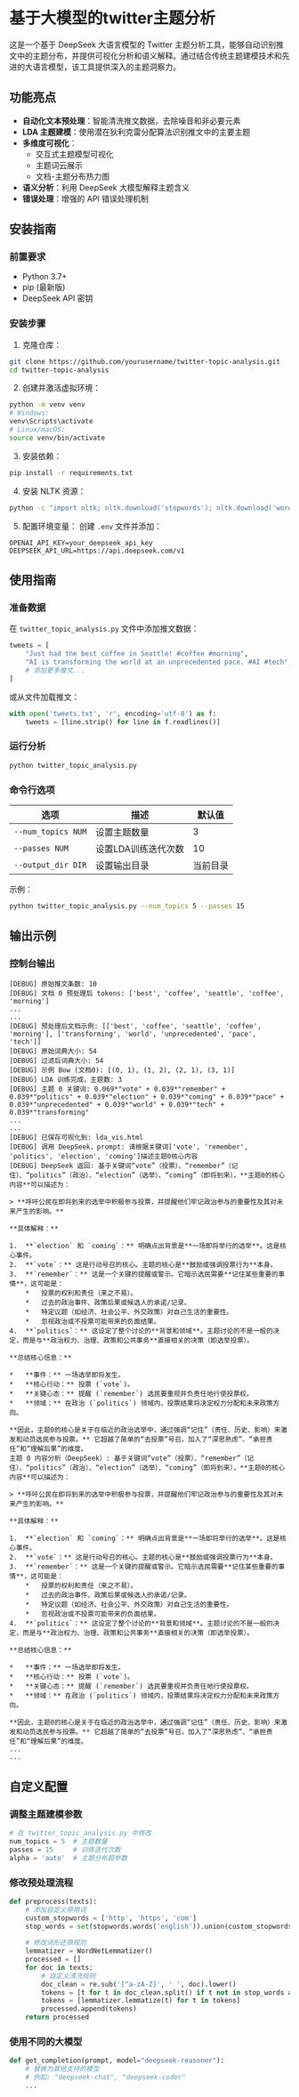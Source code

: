 # 基于大模型的twitter主题分析

这是一个基于 DeepSeek 大语言模型的 Twitter 主题分析工具，能够自动识别推文中的主题分布，并提供可视化分析和语义解释。通过结合传统主题建模技术和先进的大语言模型，该工具提供深入的主题洞察力。

## 功能亮点

- **自动化文本预处理**：智能清洗推文数据，去除噪音和非必要元素
- **LDA 主题建模**：使用潜在狄利克雷分配算法识别推文中的主要主题
- **多维度可视化**：
  - 交互式主题模型可视化
  - 主题词云展示
  - 文档-主题分布热力图
- **语义分析**：利用 DeepSeek 大模型解释主题含义
- **错误处理**：增强的 API 错误处理机制

## 安装指南

### 前置要求

- Python 3.7+
- pip (最新版)
- DeepSeek API 密钥

### 安装步骤

1. 克隆仓库：
```bash
git clone https://github.com/yourusername/twitter-topic-analysis.git
cd twitter-topic-analysis
```

2. 创建并激活虚拟环境：
```bash
python -m venv venv
# Windows:
venv\Scripts\activate
# Linux/macOS:
source venv/bin/activate
```

3. 安装依赖：
```bash
pip install -r requirements.txt
```

4. 安装 NLTK 资源：
```bash
python -c "import nltk; nltk.download('stopwords'); nltk.download('wordnet'); nltk.download('omw-1.4')"
```

5. 配置环境变量：
创建 `.env` 文件并添加：
```env
OPENAI_API_KEY=your_deepseek_api_key
DEEPSEEK_API_URL=https://api.deepseek.com/v1
```

## 使用指南

### 准备数据

在 `twitter_topic_analysis.py` 文件中添加推文数据：
```python
tweets = [
    "Just had the best coffee in Seattle! #coffee #morning",
    "AI is transforming the world at an unprecedented pace. #AI #tech",
    # 添加更多推文...
]
```

或从文件加载推文：
```python
with open('tweets.txt', 'r', encoding='utf-8') as f:
    tweets = [line.strip() for line in f.readlines()]
```

### 运行分析

```bash
python twitter_topic_analysis.py
```

### 命令行选项

| 选项               | 描述                | 默认值   |
| ------------------ | ------------------- | -------- |
| `--num_topics NUM` | 设置主题数量        | 3        |
| `--passes NUM`     | 设置LDA训练迭代次数 | 10       |
| `--output_dir DIR` | 设置输出目录        | 当前目录 |

示例：
```bash
python twitter_topic_analysis.py --num_topics 5 --passes 15
```

## 输出示例

### 控制台输出
```
[DEBUG] 原始推文条数: 10
[DEBUG] 文档 0 预处理后 tokens: ['best', 'coffee', 'seattle', 'coffee', 'morning']
...
...
[DEBUG] 预处理后文档示例: [['best', 'coffee', 'seattle', 'coffee', 'morning'], ['transforming', 'world', 'unprecedented', 'pace', 'tech']]
[DEBUG] 原始词典大小: 54
[DEBUG] 过滤后词典大小: 54
[DEBUG] 示例 Bow (文档0): [(0, 1), (1, 2), (2, 1), (3, 1)]
[DEBUG] LDA 训练完成，主题数: 3
[DEBUG] 主题 0 关键词: 0.069*"vote" + 0.039*"remember" + 0.039*"politics" + 0.039*"election" + 0.039*"coming" + 0.039*"pace" + 0.039*"unprecedented" + 0.039*"world" + 0.039*"tech" + 0.039*"transforming"
...
...
[DEBUG] 已保存可视化到: lda_vis.html
[DEBUG] 调用 DeepSeek，prompt: 请根据关键词['vote', 'remember', 'politics', 'election', 'coming']描述主题0核心内容
[DEBUG] DeepSeek 返回: 基于关键词“vote”（投票）、“remember”（记住）、“politics”（政治）、“election”（选举）、“coming”（即将到来），**主题0的核心内容**可以描述为：

> **呼吁公民在即将到来的选举中积极参与投票，并提醒他们牢记政治参与的重要性及其对未来产生的影响。**

**具体解释：**

1.  **`election` 和 `coming`：** 明确点出背景是**一场即将举行的选举**。这是核心事件。
2.  **`vote`：** 这是行动号召的核心。主题的核心是**鼓励或强调投票行为**本身。
3.  **`remember`：** 这是一个关键的提醒或警示。它暗示选民需要**记住某些重要的事情**，这可能是：
    *   投票的权利和责任（来之不易）。
    *   过去的政治事件、政策后果或候选人的承诺/记录。
    *   特定议题（如经济、社会公平、外交政策）对自己生活的重要性。
    *   忽视政治或不投票可能带来的负面结果。
4.  **`politics`：** 这设定了整个讨论的**背景和领域**。主题讨论的不是一般的决定，而是与**政治权力、治理、政策和公共事务**直接相关的决策（即选举投票）。

**总结核心信息：**

*   **事件：** 一场选举即将发生。
*   **核心行动：** 投票 (`vote`)。
*   **关键心态：** 提醒 (`remember`) 选民要重视并负责任地行使投票权。
*   **领域：** 在政治 (`politics`) 领域内，投票结果将决定权力分配和未来政策方向。

**因此，主题0的核心是关于在临近的政治选举中，通过强调“记住”（责任、历史、影响）来激发和动员选民参与投票。** 它超越了简单的“去投票”号召，加入了“深思熟虑”、“承担责任”和“理解后果”的维度。
主题 0 内容分析（DeepSeek）: 基于关键词“vote”（投票）、“remember”（记住）、“politics”（政治）、“election”（选举）、“coming”（即将到来），**主题0的核心内容**可以描述为：

> **呼吁公民在即将到来的选举中积极参与投票，并提醒他们牢记政治参与的重要性及其对未来产生的影响。**

**具体解释：**

1.  **`election` 和 `coming`：** 明确点出背景是**一场即将举行的选举**。这是核心事件。
2.  **`vote`：** 这是行动号召的核心。主题的核心是**鼓励或强调投票行为**本身。
3.  **`remember`：** 这是一个关键的提醒或警示。它暗示选民需要**记住某些重要的事情**，这可能是：
    *   投票的权利和责任（来之不易）。
    *   过去的政治事件、政策后果或候选人的承诺/记录。
    *   特定议题（如经济、社会公平、外交政策）对自己生活的重要性。
    *   忽视政治或不投票可能带来的负面结果。
4.  **`politics`：** 这设定了整个讨论的**背景和领域**。主题讨论的不是一般的决定，而是与**政治权力、治理、政策和公共事务**直接相关的决策（即选举投票）。

**总结核心信息：**

*   **事件：** 一场选举即将发生。
*   **核心行动：** 投票 (`vote`)。
*   **关键心态：** 提醒 (`remember`) 选民要重视并负责任地行使投票权。
*   **领域：** 在政治 (`politics`) 领域内，投票结果将决定权力分配和未来政策方向。

**因此，主题0的核心是关于在临近的政治选举中，通过强调“记住”（责任、历史、影响）来激发和动员选民参与投票。** 它超越了简单的“去投票”号召，加入了“深思熟虑”、“承担责任”和“理解后果”的维度。
...
...
```

## 自定义配置

### 调整主题建模参数
```python
# 在 twitter_topic_analysis.py 中修改
num_topics = 5  # 主题数量
passes = 15     # 训练迭代次数
alpha = 'auto'  # 主题分布超参数
```

### 修改预处理流程
```python
def preprocess(texts):
    # 添加自定义停用词
    custom_stopwords = ['http', 'https', 'com']
    stop_words = set(stopwords.words('english')).union(custom_stopwords)
    
    # 修改词形还原规则
    lemmatizer = WordNetLemmatizer()
    processed = []
    for doc in texts:
        # 自定义清洗规则
        doc_clean = re.sub('[^a-zA-Z]', ' ', doc).lower()
        tokens = [t for t in doc_clean.split() if t not in stop_words and len(t) > 2]
        tokens = [lemmatizer.lemmatize(t) for t in tokens]
        processed.append(tokens)
    return processed
```

### 使用不同的大模型
```python
def get_completion(prompt, model="deepseek-reasoner"):
    # 替换为其他支持的模型
    # 例如: "deepseek-chat", "deepseek-coder"
    ...
```

